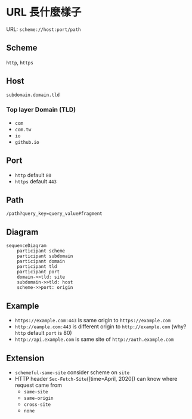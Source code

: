 # URL 長什麼樣子

URL: `scheme://host:port/path`

## Scheme

`http`, `https`

## Host

`subdomain.domain.tld`

### Top layer Domain (TLD)

-   `com`
-   `com.tw`
-   `io`
-   `github.io`

## Port

-   `http` default `80`
-   `https` default `443`

## Path

`/path?query_key=query_value#fragment`

## Diagram

```mermaid
sequenceDiagram
    participant scheme
    participant subdomain
    participant domain
    participant tld
    participant port
    domain->>tld: site
    subdomain->>tld: host
    scheme->>port: origin
```

## Example

-   `https://example.com:443` is same origin to `https://example.com`
-   `http://eample.com:443` is different origin to `http://example.com` (why? `http` default `port` is 80)
-   `http://api.example.com` is same site of `http://auth.example.com`

## Extension

-   `schemeful-same-site` consider scheme on `site`
-   HTTP header `Sec-Fetch-Site`([time=April, 2020]) can know where request came from
    -   `same-site`
    -   `same-origin`
    -   `cross-site`
    -   `none`
